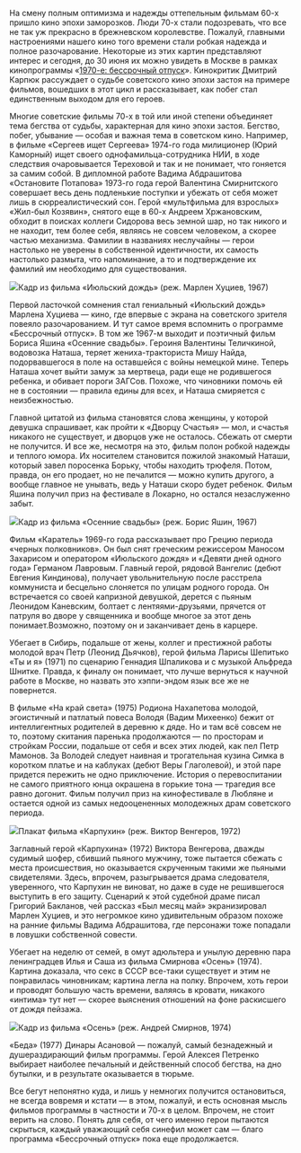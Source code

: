 На смену полным оптимизма и надежды оттепельным фильмам 60-х пришло кино эпохи заморозков. Люди 70-х стали подозревать, что все не так уж прекрасно в брежневском королевстве. Пожалуй, главными настроениями нашего кино того времени стали робкая надежда и полное разочарование. Некоторые из этих картин представляют интерес и сегодня, до 30 июня их можно увидеть в Москве в рамках кинопрограммы «[1970-е: бессрочный отпуск](https://mos-kino.ru/event_1250.html)». Кинокритик Дмитрий Карпюк рассуждает о судьбе советского кино эпохи застоя на примере фильмов, вошедших в этот цикл и рассказывает, как побег стал единственным выходом для его героев.

Многие советские фильмы 70-х в той или иной степени объединяет тема бегства от судьбы, характерная для кино эпохи застоя. Бегство, побег, убывание — особая и важная тема в советском кино. Например, в фильме «Сергеев ищет Сергеева» 1974-го года милиционер (Юрий Каморный) ищет своего однофамильца-сотрудника НИИ, в ходе следствия очаровывается Тереховой и так и не понимает, что гоняется за самим собой. В дипломной работе Вадима Абдрашитова «Остановите Потапова» 1973-го года герой Валентина Смирнитского совершает весь день подленькие поступки и убежать от себя может лишь в сюрреалистический сон. Герой «мультфильма для взрослых» «Жил-был Козявин», снятого еще в 60-х Андреем Хржановским, обходит в поисках коллеги Сидорова весь земной шар, но так никого и не находит, тем более себя, являясь не совсем человеком, а скорее частью механизма. Фамилии в названиях неслучайны — герои настолько не уверены в собственной идентичности, их самость настолько размыта, что напоминание, а то и подтверждение их фамилий им необходимо для существования.  


![](https://assets.discours.io/unsafe/900x/production/image/aa56de60-9413-11e9-b278-2f2ef0113f75.jpeg)Кадр из фильма «Июльский дождь» (реж. Марлен Хуциев, 1967)

Первой ласточкой сомнения стал гениальный «Июльский дождь» Марлена Хуциева — кино, где впервые с экрана на советского зрителя повеяло разочарованием. И тут самое время вспомнить о программе «Бессрочный отпуск». В том же 1967-м выходит и поэтичный фильм Бориса Яшина «Осенние свадьбы». Героиня Валентины Теличкиной, водовозка Наташа, теряет жениха-тракториста Мишу Найда, подорвавшегося в поле на оставшейся с войны немецкой мине. Теперь Наташа хочет выйти замуж за мертвеца, ради еще не родившегося ребенка, и обивает пороги ЗАГСов. Похоже, что чиновники помочь ей не в состоянии — правила едины для всех, и Наташа смиряется с неизбежностью. 

Главной цитатой из фильма становятся слова женщины, у которой девушка спрашивает, как пройти к «Дворцу Счастья» — мол, и счастья никакого не существует, и дворцов уже не осталось. Сбежать от смерти не получится. И все же, несмотря на это, фильм полон робкой надежды и теплого юмора. Их носителем становится пожилой знакомый Наташи, который завел поросенка Борьку, чтобы находить трюфеля. Потом, правда, он его продает, но не печалится — можно купить другого, а вообще главное не унывать, ведь у Наташи скоро будет ребенок. Фильм Яшина получил приз на фестивале в Локарно, но остался незаслуженно забыт.

![](https://assets.discours.io/unsafe/900x/production/image/40c11640-1ab9-11eb-bd8e-b1371f84ac5d.png)Кадр из фильма «Осенние свадьбы» (реж. Борис Яшин, 1967)

Фильм «Каратель» 1969-го года рассказывает про Грецию периода «черных полковников». Он был снят греческим режиссером Маносом Захарисом и оператором «Июльского дождя» и «Девяти дней одного года» Германом Лавровым. Главный герой, рядовой Вангелис (дебют Евгения Киндинова), получает увольнительную после расстрела коммуниста и бесцельно слоняется по улицам родного города. Он встречается со своей капризной девушкой, дерется с пьяным Леонидом Каневским, болтает с лентяями-друзьями, прячется от патруля во дворе у священника и вообще многое за этот день понимает.Возможно, поэтому он и заканчивает день в карцере.

Убегает в Сибирь, подальше от жены, коллег и престижной работы молодой врач Петр (Леонид Дьячков), герой фильма Ларисы Шепитько «Ты и я» (1971) по сценарию Геннадия Шпаликова и с музыкой Альфреда Шнитке. Правда, к финалу он понимает, что лучше вернуться к научной работе в Москве, но назвать это хэппи-эндом язык все же не повернется.

В фильме «На край света» (1975) Родиона Нахапетова молодой, эгоистичный и патлатый повеса Володя (Вадим Михеенко) бежит от интеллигентных родителей в деревню к дяде. Но и там всё совсем не то, поэтому скитания паренька продолжаются — по просторам и стройкам России, подальше от себя и всех этих людей, как пел Петр Мамонов. За Володей следует наивная и трогательная кузина Симка в коротком платье и на каблуках (дебют Веры Глаголевой), и этой паре придется пережить не одно приключение. История о перевоспитании не самого приятного юнца окрашена в горькие тона — трагедия все равно догонит. Фильм получил приз на кинофестивале в Любляне и остается одной из самых недооцененных молодежных драм советского периода.

![](https://assets.discours.io/unsafe/900x/production/image/c02afbd0-9414-11e9-b278-2f2ef0113f75.jpg)Плакат фильма «Карпухин» (реж. Виктор Венгеров, 1972)

Заглавный герой «Карпухина» (1972) Виктора Венгерова, дважды судимый шофер, сбивший пьяного мужчину, тоже пытается сбежать с места происшествия, но оказывается скрученным такими же пьяными свидетелями. Здесь, впрочем, разыгрывается драма следователя, уверенного, что Карпухин не виноват, но даже в суде не решившегося выступить в его защиту. Сценарий к этой судебной драме писал Григорий Бакланов, чей рассказ «Был месяц май» экранизировал Марлен Хуциев, и это негромкое кино удивительным образом похоже на ранние фильмы Вадима Абдрашитова, где персонажи тоже попадали в ловушки собственной совести.

Убегает на неделю от семей, в омут адюльтера и унылую деревню пара ленинградцев Илья и Саша из фильма Смирнова «Осень» (1974). Картина доказала, что секс в СССР все-таки существует и этим не понравилась чиновникам; картина легла на полку. Впрочем, хоть герои и проводят большую часть времени, валяясь в кровати, никакого «интима» тут нет — скорее выяснения отношений на фоне раскисшего от дождя пейзажа.

![](https://assets.discours.io/unsafe/900x/production/image/9637ee30-9416-11e9-b278-2f2ef0113f75.jpg)Кадр из фильма «Осень» (реж. Андрей Смирнов, 1974)

«Беда» (1977) Динары Асановой — пожалуй, самый безнадежный и душераздирающий фильм программы. Герой Алексея Петренко выбирает наиболее печальный и действенный способ бегства, на дно бутылки, и в результате оказывается в тюрьме. 

Все бегут непонятно куда, и лишь у немногих получится остановиться, не всегда вовремя и кстати — в этом, пожалуй, и есть основная мысль фильмов программы в частности и 70-х в целом. Впрочем, не стоит верить на слово. Понять для себя, от чего именно герои пытаются скрыться, каждый уважающий себя синефил может сам — благо программа «Бессрочный отпуск» пока еще продолжается.
